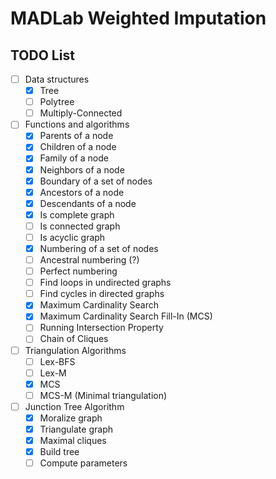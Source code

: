 # MADLab Weighted Imputation

## TODO List

- [ ] Data structures
    - [x] Tree
    - [ ] Polytree
    - [ ] Multiply-Connected
- [ ] Functions and algorithms
    - [x] Parents of a node
    - [x] Children of a node
    - [x] Family of a node
    - [x] Neighbors of a node
    - [x] Boundary of a set of nodes
    - [x] Ancestors of a node
    - [x] Descendants of a node
    - [x] Is complete graph
    - [ ] Is connected graph
    - [ ] Is acyclic graph
    - [x] Numbering of a set of nodes
    - [ ] Ancestral numbering (?)
    - [ ] Perfect numbering
    - [ ] Find loops in undirected graphs
    - [ ] Find cycles in directed graphs
    - [x] Maximum Cardinality Search
    - [x] Maximum Cardinality Search Fill-In (MCS)
    - [ ] Running Intersection Property
    - [ ] Chain of Cliques
- [ ] Triangulation Algorithms
    - [ ] Lex-BFS
    - [ ] Lex-M
    - [x] MCS
    - [ ] MCS-M (Minimal triangulation)
- [ ] Junction Tree Algorithm
    - [x] Moralize graph
    - [x] Triangulate graph
    - [x] Maximal cliques
    - [x] Build tree
    - [ ] Compute parameters
